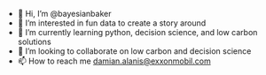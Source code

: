 - 👋 Hi, I’m @bayesianbaker
- 👀 I’m interested in fun data to create a story around
- 🌱 I’m currently learning python, decision science, and low carbon solutions
- 💞️ I’m looking to collaborate on low carbon and decision science
- 📫 How to reach me damian.alanis@exxonmobil.com

<!---
bayesianbaker/bayesianbaker is a ✨ special ✨ repository because its `README.md` (this file) appears on your GitHub profile.
You can click the Preview link to take a look at your changes.
--->
